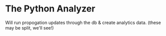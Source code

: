 # The Python Analyzer

Will run propogation updates through the db & create analytics data. (these may be split, we'll see!)